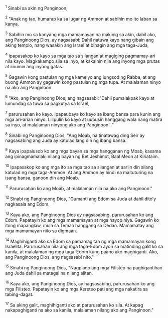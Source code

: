 <sup>1</sup>
Sinabi sa akin ng Panginoon, 

<sup>2</sup>
"Anak ng tao, humarap ka sa lugar ng Ammon at sabihin mo ito laban sa kanya. 

<sup>3</sup>
Sabihin mo sa kanyang mga mamamayan na makinig sa akin, dahil ako, ang Panginoong Dios, ay nagsasabi: Dahil natuwa kayo nang gibain ang aking templo, nang wasakin ang Israel at bihagin ang mga taga-Juda, 

<sup>4</sup>
ipapasakop ko kayo sa mga tao sa silangan at magiging pagmamay-ari nila kayo. Magkakampo sila sa inyo, at kakainin nila ang inyong mga prutas at iinumin ang inyong gatas. 

<sup>5</sup>
Gagawin kong pastulan ng mga kamelyo ang lungsod ng Rabba, at ang buong Ammon ay gagawin kong pastulan ng mga tupa. At malalaman ninyo na ako ang Panginoon. 

<sup>6</sup>
"Ako, ang Panginoong Dios, ang nagsasabi: 'Dahil pumalakpak kayo at lumundag sa tuwa sa pagkutya sa Israel, 

<sup>7</sup>
parurusahan ko kayo. Ipapaubaya ko kayo sa ibang bansa para kunin ang mga ari-arian ninyo. Lilipulin ko kayo at uubusin hanggang wala nang matira sa inyo, at malalaman ninyong ako ang Panginoon.' " 

<sup>8</sup>
Sinabi ng Panginoong Dios, "Ang Moab, na tinatawag ding Seir ay nagsasabing ang Juda ay katulad lang din ng ibang bansa. 

<sup>9</sup>
Kaya ipapalusob ko ang mga bayan sa mga hangganan ng Moab, kasama ang ipinagmamalaki nilang bayan ng Bet Jeshimot, Baal Meon at Kiriataim. 

<sup>10</sup>
Ipapasakop ko ang mga ito sa mga tao sa silangan at aariin din silang katulad ng mga taga-Ammon. At ang Ammon ay hindi na maituturing na isang bansa, ganoon din ang Moab. 

<sup>11</sup>
Parurusahan ko ang Moab, at malalaman nila na ako ang Panginoon." 

<sup>12</sup>
Sinabi ng Panginoong Dios, "Gumanti ang Edom sa Juda at dahil ditoʼy nagkasala ang Edom. 

<sup>13</sup>
Kaya ako, ang Panginoong Dios ay nagsasabing, parurusahan ko ang Edom. Papatayin ko ang mga mamamayan at mga hayop niya. Gagawin ko itong mapanglaw, mula sa Teman hanggang sa Dedan. Mamamatay ang mga mamamayan nito sa digmaan. 

<sup>14</sup>
Maghihiganti ako sa Edom sa pamamagitan ng mga mamamayan kong Israelita. Parurusahan nila ang mga taga-Edom ayon sa matinding galit ko sa kanila, at malalaman ng mga taga-Edom kung paano ako maghiganti. Ako, ang Panginoong Dios, ang nagsasabi nito." 

<sup>15</sup>
Sinabi ng Panginoong Dios, "Nagplano ang mga Filisteo na paghigantihan ang Juda dahil sa matagal na nilang alitan. 

<sup>16</sup>
Kaya ako, ang Panginoong Dios, ay nagsasabing, parurusahan ko ang mga Filisteo. Papatayin ko ang mga Kereteo pati ang mga nakatira sa tabing-dagat. 

<sup>17</sup>
Sa aking galit, maghihiganti ako at parurusahan ko sila. At kapag nakapaghiganti na ako sa kanila, malalaman nilang ako ang Panginoon."